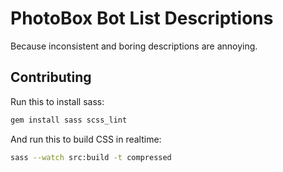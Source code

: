 # PhotoBox Bot List Descriptions
Because inconsistent and boring descriptions are annoying.

## Contributing
Run this to install sass:
```sh
gem install sass scss_lint
```

And run this to build CSS in realtime:
```sh
sass --watch src:build -t compressed 
```